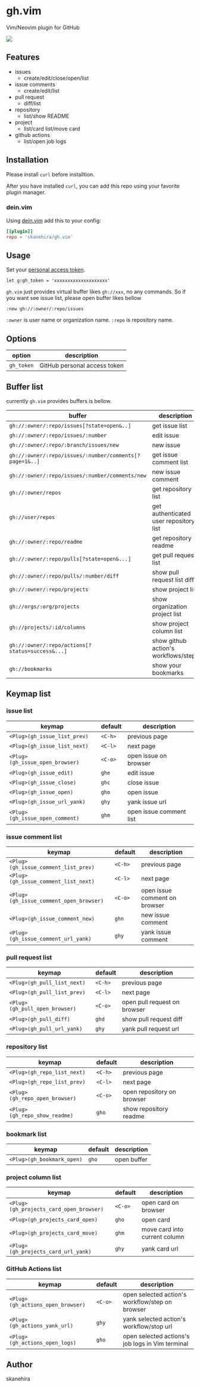 # gh.vim
Vim/Neovim plugin for GitHub

![](https://i.imgur.com/tTTSZs6.gif)

## Features
- issues
  - create/edit/close/open/list
- issue comments
  - create/edit/list
- pull request
  - diff/list
- repository
  - list/show README
- project
  - list/card list/move card
- github actions
  - list/open job logs

## Installation
Please install `curl` before installtion.

After you have installed `curl`, you can add this repo using your favorite plugin manager.

### dein.vim

Using [dein.vim](https://github.com/Shougo/dein.vim) add this to your config:

```toml
[[plugin]]
repo = 'skanehira/gh.vim'
```

## Usage
Set your [personal access token](https://github.com/settings/tokens).

```vim
let g:gh_token = 'xxxxxxxxxxxxxxxxxxxx'
```

`gh.vim` just provides virtual buffer likes `gh://xxx`, no any commands.
So if you want see issue list, please open buffer likes bellow

```
:new gh://:owner/:repo/issues
```

`:owner` is user name or organization name.
`:repo` is repository name.

## Options

| option     | description                  |
|------------|------------------------------|
| `gh_token` | GitHub personal access token |

## Buffer list
currently `gh.vim` provides buffers is bellow.

| buffer                                                  | description                            |
|---------------------------------------------------------|----------------------------------------|
| `gh://:owner/:repo/issues[?state=open&..]`              | get issue list                         |
| `gh://:owner/:repo/issues/:number`                      | edit issue                             |
| `gh://:owner/:repo/:branch/issues/new`                  | new issue                              |
| `gh://:owner/:repo/issues/:number/comments[?page=1&..]` | get issue comment list                 |
| `gh://:owner/:repo/issues/:number/comments/new`         | new issue comment                      |
| `gh://:owner/repos`                                     | get repository list                    |
| `gh://user/repos`                                       | get authenticated user repository list |
| `gh://:owner/:repo/readme`                              | get repository readme                  |
| `gh://:owner/:repo/pulls[?state=open&...]`              | get pull request list                  |
| `gh://:owner/:repo/pulls/:number/diff`                  | show pull request list diff            |
| `gh://:owner/:repo/projects`                            | show project list                      |
| `gh://orgs/:org/projects`                               | show organization project list         |
| `gh://projects/:id/columns`                             | show project column list               |
| `gh://:owner/:repo/actions[?status=success&...]`        | show github action's workflows/steps   |
| `gh://bookmarks`                                        | show your bookmarks                    |

## Keymap list
### issue list

| keymap                          | default | description             |
|---------------------------------|---------|-------------------------|
| `<Plug>(gh_issue_list_prev)`    | `<C-h>` | previous page           |
| `<Plug>(gh_issue_list_next)`    | `<C-l>` | next page               |
| `<Plug>(gh_issue_open_browser)` | `<C-o>` | open issue on browser   |
| `<Plug>(gh_issue_edit)`         | `ghe`   | edit issue              |
| `<Plug>(gh_issue_close)`        | `ghc`   | close issue             |
| `<Plug>(gh_issue_open)`         | `gho`   | open issue              |
| `<Plug>(gh_issue_url_yank)`     | `ghy`   | yank issue url          |
| `<Plug>(gh_issue_open_comment)` | `ghm`   | open issue comment list |

### issue comment list

| keymap                                  | default | description                   |
|-----------------------------------------|---------|-------------------------------|
| `<Plug>(gh_issue_comment_list_prev)`    | `<C-h>` | previous page                 |
| `<Plug>(gh_issue_comment_list_next)`    | `<C-l>` | next page                     |
| `<Plug>(gh_issue_comment_open_browser)` | `<C-o>` | open issue comment on browser |
| `<Plug>(gh_issue_comment_new)`          | `ghn`   | new issue comment             |
| `<Plug>(gh_issue_comment_url_yank)`     | `ghy`   | yank issue comment            |

### pull request list

| keymap                         | default | description                  |
|--------------------------------|---------|------------------------------|
| `<Plug>(gh_pull_list_next)`    | `<C-h>` | previous page                |
| `<Plug>(gh_pull_list_prev)`    | `<C-l>` | next page                    |
| `<Plug>(gh_pull_open_browser)` | `<C-o>` | open pull request on browser |
| `<Plug>(gh_pull_diff)`         | `ghd`   | show pull request diff       |
| `<Plug>(gh_pull_url_yank)`     | `ghy`   | yank pull request url        |

### repository list

| keymap                         | default | description                                                         |
|--------------------------------|---------|---------------------------------------------------------------------|
| `<Plug>(gh_repo_list_next)`    | `<C-h>` | previous page                                                       |
| `<Plug>(gh_repo_list_prev)`    | `<C-l>` | next page                                                           |
| `<Plug>(gh_repo_open_browser)` | `<C-o>` | open repository on browser                                          |
| `<Plug>(gh_repo_show_readme)`  | `gho`   | show repository readme                                              |

### bookmark list

| keymap                     | default | description |
|----------------------------|---------|-------------|
| `<Plug>(gh_bookmark_open)` | `gho`   | open buffer |

### project column list

| keymap                                  | default | description                   |
|-----------------------------------------|---------|-------------------------------|
| `<Plug>(gh_projects_card_open_browser)` | `<C-o>` | open card on browser          |
| `<Plug>(gh_projects_card_open)`         | `gho`   | open card                     |
| `<Plug>(gh_projects_card_move)`         | `ghm`   | move card into current column |
| `<Plug>(gh_projects_card_url_yank)`     | `ghy`   | yank card url                 |

### GitHub Actions list

| keymap                            | default | description                                      |
|-----------------------------------|---------|--------------------------------------------------|
| `<Plug>(gh_actions_open_browser)` | `<C-o>` | open selected action's workflow/step on browser  |
| `<Plug>(gh_actions_yank_url)`     | `ghy`   | yank selected action's workflow/stop url         |
| `<Plug>(gh_actions_open_logs)`    | `gho`   | open selected actions's job logs in Vim terminal |

## Author
skanehira
